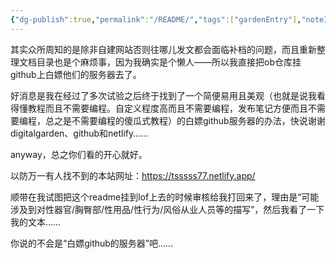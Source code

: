 ```yaml
---
{"dg-publish":true,"permalink":"/README/","tags":["gardenEntry"],"noteIcon":""}
---
```



其实众所周知的是除非自建网站否则往哪儿发文都会面临补档的问题，而且重新整理文档目录也是个麻烦事，因为我确实是个懒人——所以我直接把ob仓库挂github上白嫖他们的服务器去了。

好消息是我在经过了多次试验之后终于找到了一个简便易用且美观（也就是说我看得懂教程而且不需要编程。自定义程度高而且不需要编程，发布笔记方便而且不需要编程，总之是不需要编程的傻瓜式教程）的白嫖github服务器的办法，快说谢谢digitalgarden、github和netlify……

anyway，总之你们看的开心就好。

以防万一有人找不到的本站网址：https://tsssss77.netlify.app/

顺带在我试图把这个readme挂到lof上去的时候审核给我打回来了，理由是“可能涉及到对性器官/胸臀部/性用品/性行为/风俗从业人员等的描写”，然后我看了一下我的文本……

你说的不会是“白嫖github的服务器”吧……